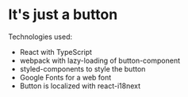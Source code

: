 # It's just a button

Technologies used:

- React with TypeScript
- webpack with lazy-loading of button-component
- styled-components to style the button
- Google Fonts for a web font
- Button is localized with react-i18next
